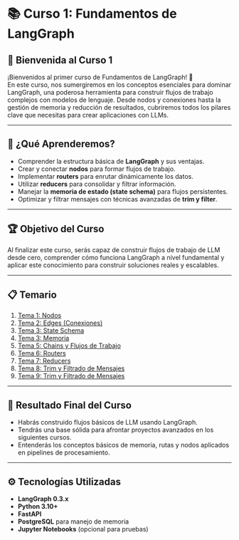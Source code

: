# 📚 Curso 1: Fundamentos de LangGraph

## 👋 Bienvenida al Curso 1
¡Bienvenidos al primer curso de Fundamentos de LangGraph! 🚀  
En este curso, nos sumergiremos en los conceptos esenciales para dominar LangGraph, una poderosa herramienta para construir flujos de trabajo complejos con modelos de lenguaje. Desde nodos y conexiones hasta la gestión de memoria y reducción de resultados, cubriremos todos los pilares clave que necesitas para crear aplicaciones con LLMs.

---

## 🎯 ¿Qué Aprenderemos?
- Comprender la estructura básica de **LangGraph** y sus ventajas.  
- Crear y conectar **nodos** para formar flujos de trabajo.  
- Implementar **routers** para enrutar dinámicamente los datos.  
- Utilizar **reducers** para consolidar y filtrar información.  
- Manejar la **memoria de estado (state schema)** para flujos persistentes.  
- Optimizar y filtrar mensajes con técnicas avanzadas de **trim y filter**.  

---

## 🏆 Objetivo del Curso
Al finalizar este curso, serás capaz de construir flujos de trabajo de LLM desde cero, comprender cómo funciona LangGraph a nivel fundamental y aplicar este conocimiento para construir soluciones reales y escalables.  

---

## 📋 Temario
1. [Tema 1: Nodos](tema1_nodos.md)  
2. [Tema 2: Edges (Conexiones)](tema2_edges.md)  
3. [Tema 3: State Schema](tema3_state_schema.md)  
4. [Tema 3: Memoria](tema4_memory.md)  
5. [Tema 5: Chains y Flujos de Trabajo](tema5_chains.md)  
6. [Tema 6: Routers](tema6_routers.md)  
7. [Tema 7: Reducers](tema7_reducers.md)  
8. [Tema 8: Trim y Filtrado de Mensajes](tema8_trim_filter.md)  
9. [Tema 9: Trim y Filtrado de Mensajes](tema9_trim_filter.md)  

---

## 🏁 Resultado Final del Curso
- Habrás construido flujos básicos de LLM usando LangGraph.  
- Tendrás una base sólida para afrontar proyectos avanzados en los siguientes cursos.  
- Entenderás los conceptos básicos de memoria, rutas y nodos aplicados en pipelines de procesamiento.  

---

## ⚙️ Tecnologías Utilizadas
- **LangGraph 0.3.x**  
- **Python 3.10+**  
- **FastAPI**  
- **PostgreSQL** para manejo de memoria  
- **Jupyter Notebooks** (opcional para pruebas)  
